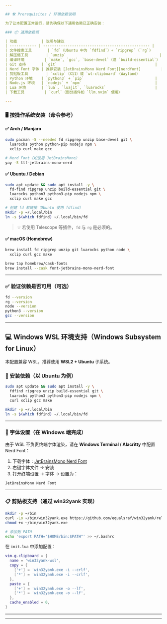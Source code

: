 ```yaml
---

## 🛠️ Prerequisites / 环境依赖说明

为了让本配置正常运行，请先确保以下通用依赖已正确安装：

### 📦 通用依赖项

| 功能           | 说明与建议                                            |
| ------------ | ------------------------------------------------ |
| 文件搜索工具       | `fd`（Ubuntu 中为 `fdfind`）+ `ripgrep` (`rg`)       |
| 解压缩工具        | `unzip`                                          |
| 编译环境         | `make`, `gcc`, `base-devel`（或 `build-essential`） |
| Git 支持       | `git`                                            |
| Nerd Font 字体 | 推荐安装 [JetBrainsMono Nerd Font][nerdfont]         |
| 剪贴板工具        | `xclip`（X11）或 `wl-clipboard`（Wayland）            |
| Python 环境    | `python3` + `pip`                                |
| Node.js 环境   | `nodejs` + `npm`                                 |
| Lua 环境       | `lua`, `luajit`, `luarocks`                      |
| 下载工具         | `curl`（部分插件如 `llm.nvim` 使用）                      |

---
```


### 🖥️ 按操作系统安装（命令参考）

#### ✅ Arch / Manjaro

```bash
sudo pacman -S --needed fd ripgrep unzip base-devel git \
  luarocks python python-pip nodejs npm \
  xclip curl make gcc

# Nerd Font（如使用 JetBrainsMono）
yay -S ttf-jetbrains-mono-nerd
```

#### ✅ Ubuntu / Debian

```bash
sudo apt update && sudo apt install -y \
  fd-find ripgrep unzip build-essential git \
  luarocks python3 python3-pip nodejs npm \
  xclip curl make gcc

# 创建 fd 软链接（Ubuntu 使用 fdfind）
mkdir -p ~/.local/bin
ln -s $(which fdfind) ~/.local/bin/fd
```

> 💡 若使用 Telescope 等插件，`fd` 与 `rg` 是必须的。

#### ✅ macOS (Homebrew)

```bash
brew install fd ripgrep unzip git luarocks python node \
  xclip curl gcc make

brew tap homebrew/cask-fonts
brew install --cask font-jetbrains-mono-nerd-font
```

---

### ✅ 验证依赖是否可用（可选）

```bash
fd --version
rg --version
node --version
python3 --version
gcc --version
```

---

## 💻 Windows WSL 环境支持（Windows Subsystem for Linux）

本配置兼容 WSL，推荐使用 **WSL2 + Ubuntu** 子系统。

### 🧩 安装依赖（以 Ubuntu 为例）

```bash
sudo apt update && sudo apt install -y \
  fdfind ripgrep unzip build-essential git \
  luarocks python3 python3-pip nodejs npm \
  curl xclip gcc make

mkdir -p ~/.local/bin
ln -s $(which fdfind) ~/.local/bin/fd
```

---

### 🎨 字体设置（在 Windows 端完成）

由于 WSL 不负责终端字体渲染，请在 **Windows Terminal / Alacritty** 中配置 Nerd Font：

1. 下载字体：[JetBrainsMono Nerd Font][nerdfont]
2. 右键字体文件 → 安装
3. 打开终端设置 → 字体 → 设置为：

```
JetBrainsMono Nerd Font
```

---

### 📋 剪贴板支持（通过 win32yank 实现）

```bash
mkdir -p ~/bin
curl -Lo ~/bin/win32yank.exe https://github.com/equalsraf/win32yank/releases/latest/download/win32yank-x64.exe
chmod +x ~/bin/win32yank.exe

# 添加到 PATH
echo 'export PATH="$HOME/bin:$PATH"' >> ~/.bashrc
```

在 `init.lua` 中添加配置：

```lua
vim.g.clipboard = {
  name = 'win32yank-wsl',
  copy = {
    ['+'] = 'win32yank.exe -i --crlf',
    ['*'] = 'win32yank.exe -i --crlf',
  },
  paste = {
    ['+'] = 'win32yank.exe -o --lf',
    ['*'] = 'win32yank.exe -o --lf',
  },
  cache_enabled = 0,
}
```

---

[nerdfont]: https://www.nerdfonts.com/font-downloads

---
